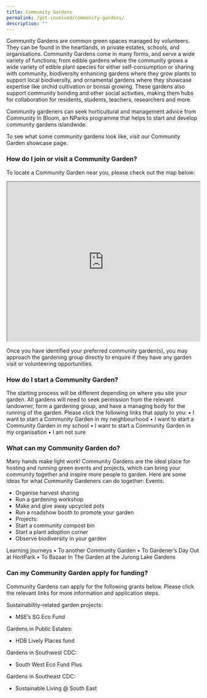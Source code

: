 ```yaml
---
title: Community Gardens
permalink: /get-involved/community-gardens/
description: ""
---
```

Community Gardens are common green spaces managed by volunteers. They can be found in the heartlands, in private estates, schools, and organisations. Community Gardens come in many forms, and serve a wide variety of functions; from edible gardens where the community grows a wide variety of edible plant species for either self-consumption or sharing with community, biodiversity enhancing gardens where they grow plants to support local biodiversity, and ornamental gardens where they showcase expertise like orchid cultivation or bonsai growing. These gardens also support community bonding and other social activities, making them hubs for collaboration for residents, students, teachers, researchers and more. 

Community gardeners can seek horticultural and management advice from Community In Bloom, an NParks programme that helps to start and develop community gardens islandwide.

To see what some community gardens look like, visit our Community Garden showcase page.

### How do I join or visit a Community Garden?
To locate a Community Garden near you, please check out the map below:
 
<iframe height="415" width="100%" src="https://www.google.com/maps/d/u/0/embed?mid=1Wq14XYkU955dfufw67TVKWcpEaG_d6o&amp;ehbc=2E312F"></iframe>

Once you have identified your preferred community garden(s), you may approach the gardening group directly to enquire if they have any garden visit or volunteering opportunities. 

### How do I start a Community Garden?
The starting process will be different depending on where you site your garden. All gardens will need to seek permission from the relevant landowner, form a gardening group, and have a managing body for the running of the garden.
Please click the following links that apply to you:
•	I want to start a Community Garden in my neighbourhood
•	I want to start a Community Garden in my school
•	I want to start a Community Garden in my organisation 
•	I am not sure

### What can my Community Garden do?
Many hands make light work! Community Gardens are the ideal place for hosting and running green events and projects, which can bring your community together and inspire more people to garden. Here are some ideas for what Community Gardeners can do together:
Events:
* Organise harvest sharing
* Run a gardening workshop
* Make and give away upcycled pots
* Run a roadshow booth to promote your garden 
* Projects:
* Start a community compost bin
* Start a plant adoption corner
* Observe biodiversity in your garden

Learning journeys
•	To another Community Garden
•	To Gardener’s Day Out at HortPark
•	To Bazaar In The Garden at the Jurong Lake Gardens

### Can my Community Garden apply for funding?
Community Gardens can apply for the following grants below. Please click the relevant links for more information and application steps.  

Sustainability-related garden projects:
* MSE’s SG Eco Fund

Gardens in Public Estates:
* HDB Lively Places fund 

Gardens in Southwest CDC:
* South West Eco Fund Plus

Gardens in Southeast CDC:
* Sustainable Living @ South East